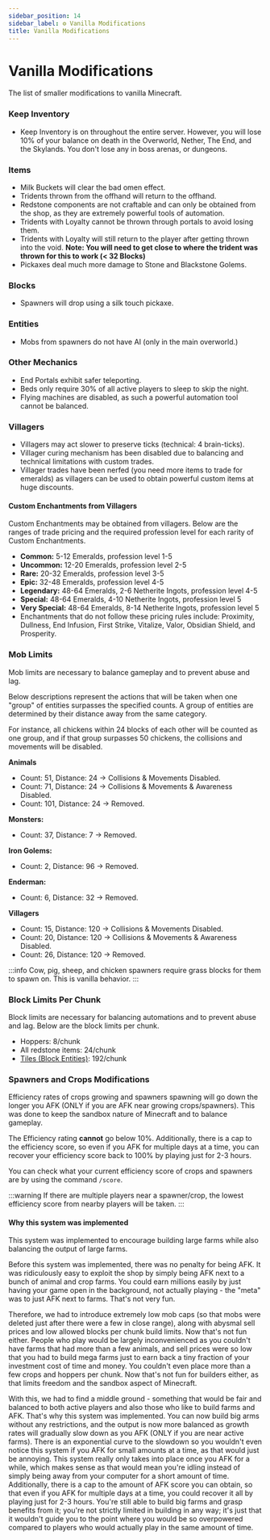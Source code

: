 ```yaml
---
sidebar_position: 14
sidebar_label: ⚙️ Vanilla Modifications
title: Vanilla Modifications
---
```


# Vanilla Modifications

The list of smaller modifications to vanilla Minecraft.

### Keep Inventory
* Keep Inventory is on throughout the entire server. However, you will lose 10% of your balance on death in the Overworld, Nether, The End, and the Skylands. You don't lose any in boss arenas, or dungeons.

### Items
* Milk Buckets will clear the bad omen effect.
* Tridents thrown from the offhand will return to the offhand.
* Redstone components are not craftable and can only be obtained from the shop, as they are extremely powerful tools of automation.
* Tridents with Loyalty cannot be thrown through portals to avoid losing them.
* Tridents with Loyalty will still return to the player after getting thrown into the void. **Note: You will need to get close to where the trident was thrown for this to work (< 32 Blocks)**
* Pickaxes deal much more damage to Stone and Blackstone Golems.

### Blocks
* Spawners will drop using a silk touch pickaxe.

### Entities
* Mobs from spawners do not have AI (only in the main overworld.)

### Other Mechanics
* End Portals exhibit safer teleporting.
* Beds only require 30% of all active players to sleep to skip the night.
* Flying machines are disabled, as such a powerful automation tool cannot be balanced.

### Villagers
* Villagers may act slower to preserve ticks (technical: 4 brain-ticks).
* Villager curing mechanism has been disabled due to balancing and technical limitations with custom trades.
* Villager trades have been nerfed (you need more items to trade for emeralds) as villagers can be used to obtain powerful custom items at huge discounts.

#### Custom Enchantments from Villagers
Custom Enchantments may be obtained from villagers. Below are the ranges of trade pricing and the required profession level for each rarity of Custom Enchantments. <br />
* **Common:** 5-12 Emeralds, profession level 1-5 <br />
* **Uncommon:** 12-20 Emeralds, profession level 2-5 <br />
* **Rare:** 20-32 Emeralds, profession level 3-5 <br />
* **Epic:** 32-48 Emeralds, profession level 4-5 <br />
* **Legendary:** 48-64 Emeralds, 2-6 Netherite Ingots, profession level 4-5 <br />
* **Special:** 48-64 Emeralds, 4-10 Netherite Ingots, profession level 5 <br />
* **Very Special:** 48-64 Emeralds, 8-14 Netherite Ingots, profession level 5 <br />
* Enchantments that do not follow these pricing rules include: Proximity, Dullness, End Infusion, First Strike, Vitalize, Valor, Obsidian Shield, and Prosperity.

### Mob Limits
Mob limits are necessary to balance gameplay and to prevent abuse and lag.

Below descriptions represent the actions that will be taken when one "group" of entities surpasses the specified counts. A group of entities are determined by their distance away from the same category.

For instance, all chickens within 24 blocks of each other will be counted as one group, and if that group surpasses 50 chickens, the collisions and movements will be disabled.

**Animals** <br />
* Count: 51, Distance: 24 -> Collisions & Movements Disabled. <br />
* Count: 71, Distance: 24 -> Collisions & Movements & Awareness Disabled. <br />
* Count: 101, Distance: 24 -> Removed. <br />

**Monsters:** <br />
* Count: 37, Distance: 7 -> Removed. <br />

**Iron Golems:** <br />
* Count: 2, Distance: 96 -> Removed. <br />

**Enderman:** <br />
* Count: 6, Distance: 32 -> Removed. <br />

**Villagers** <br />
* Count: 15, Distance: 120 -> Collisions & Movements Disabled. <br />
* Count: 20, Distance: 120 -> Collisions & Movements & Awareness Disabled. <br />
* Count: 26, Distance: 120 -> Removed. <br />

:::info
Cow, pig, sheep, and chicken spawners require grass blocks for them to spawn on. This is vanilla behavior.
:::

### Block Limits Per Chunk
Block limits are necessary for balancing automations and to prevent abuse and lag. Below are the block limits per chunk. <br />

* Hoppers: 8/chunk
* All redstone items: 24/chunk
* [Tiles (Block Entities)](https://minecraft.fandom.com/wiki/Block_entity): 192/chunk

### Spawners and Crops Modifications
Efficiency rates of crops growing and spawners spawning will go down the longer you AFK (ONLY if you are AFK near growing crops/spawners). This was done to keep the sandbox nature of Minecraft and to balance gameplay.

The Efficiency rating __cannot__ go below 10%. Additionally, there is a cap to the efficiency score, so even if you AFK for multiple days at a time, you can recover your efficiency score back to 100% by playing just for 2-3 hours.

You can check what your current efficiency score of crops and spawners are by using the command `/score`.

:::warning
If there are multiple players near a spawner/crop, the lowest efficiency score from nearby players will be taken.
:::

#### Why this system was implemented
This system was implemented to encourage building large farms while also balancing the output of large farms.

Before this system was implemented, there was no penalty for being AFK. It was ridiculously easy to exploit the shop by simply being AFK next to a bunch of animal and crop farms. You could earn millions easily by just having your game open in the background, not actually playing - the "meta" was to just AFK next to farms. That's not very fun.

Therefore, we had to introduce extremely low mob caps (so that mobs were deleted just after there were a few in close range), along with abysmal sell prices and low allowed blocks per chunk build limits. Now that's not fun either. People who play would be largely inconvenienced as you couldn't have farms that had more than a few animals, and sell prices were so low that you had to build mega farms just to earn back a tiny fraction of your investment cost of time and money. You couldn't even place more than a few crops and hoppers per chunk. Now that's not fun for builders either, as that limits freedom and the sandbox aspect of Minecraft.

With this, we had to find a middle ground - something that would be fair and balanced to both active players and also those who like to build farms and AFK. That's why this system was implemented. You can now build big arms without any restrictions, and the output is now more balanced as growth rates will gradually slow down as you AFK (ONLY if you are near active farms). There is an exponential curve to the slowdown so you wouldn't even notice this system if you AFK for small amounts at a time, as that would just be annoying. This system really only takes into place once you AFK for a while, which makes sense as that would mean you're idling instead of simply being away from your computer for a short amount of time. Additionally, there is a cap to the amount of AFK score you can obtain, so that even if you AFK for multiple days at a time, you could recover it all by playing just for 2-3 hours. You're still able to build big farms and grasp benefits from it; you're not strictly limited in building in any way; it's just that it wouldn't guide you to the point where you would be so overpowered compared to players who would actually play in the same amount of time.
